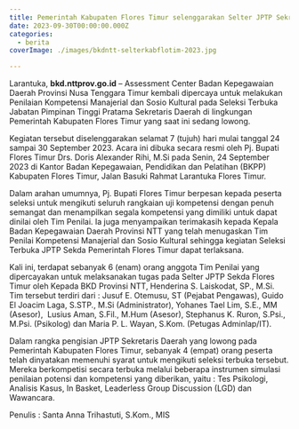 ```yaml
---
title: Pemerintah Kabupaten Flores Timur selenggarakan Selter JPTP Sekretaris Daerah
date: 2023-09-30T00:00:00.000Z
categories:
  - berita
coverImage: ./images/bkdntt-selterkabflotim-2023.jpg

---
```


Larantuka, **bkd.nttprov.go.id** – Assessment Center Badan Kepegawaian Daerah Provinsi Nusa Tenggara Timur kembali dipercaya untuk melakukan Penilaian Kompetensi Manajerial dan Sosio Kultural pada Seleksi Terbuka Jabatan Pimpinan Tinggi Pratama Sekretaris Daerah di lingkungan Pemerintah Kabupaten Flores Timur yang saat ini sedang lowong.

Kegiatan tersebut diselenggarakan selamat 7 (tujuh) hari mulai tanggal 24 sampai 30 September 2023. Acara ini dibuka secara resmi oleh Pj. Bupati Flores Timur Drs. Doris Alexander Rihi, M.Si pada Senin, 24 September 2023 di Kantor Badan Kepegawaian, Pendidikan dan Pelatihan (BKPP) Kabupaten Flores Timur, Jalan Basuki Rahmat Larantuka Flores Timur.

Dalam arahan umumnya, Pj. Bupati Flores Timur berpesan kepada peserta seleksi untuk mengikuti seluruh rangkaian uji kompetensi dengan penuh semangat dan menampilkan segala kompetensi yang dimiliki untuk dapat dinilai oleh Tim Penilai. Ia juga menyampaikan terimakasih kepada Kepala Badan Kepegawaian Daerah Provinsi NTT yang telah menugaskan Tim Penilai Kompetensi Manajerial dan Sosio Kultural sehingga kegiatan Seleksi Terbuka JPTP Sekda Pemerintah Flores Timur dapat terlaksana.

Kali ini, terdapat sebanyak 6 (enam) orang anggota Tim Penilai yang dipercayakan untuk melaksanakan tugas pada Selter JPTP Sekda Flores Timur oleh Kepada BKD Provinsi NTT, Henderina S. Laiskodat, SP., M.Si. Tim tersebut terdiri dari : Jusuf E. Otemusu, ST (Pejabat Pengawas), Guido El Joacim Laga, S.STP., M.Si (Administrator), Yohanes Tael Lim, S.E., MM (Asesor),  Lusius Aman, S.Fil., M.Hum (Asesor), Stephanus K. Ruron, S.Psi., M.Psi. (Psikolog) dan Maria P. L. Wayan, S.Kom. (Petugas Adminlap/IT).

Dalam rangka pengisian JPTP Sekretaris Daerah yang lowong pada Pemerintah Kabupaten Flores Timur, sebanyak 4 (empat) orang peserta telah dinyatakan memenuhi syarat untuk mengikuti seleksi terbuka tersebut. Mereka berkompetisi secara terbuka melalui beberapa instrumen simulasi penilaian potensi dan kompetensi yang diberikan, yaitu : Tes Psikologi, Analisis Kasus, In Basket, Leaderless Group Discussion (LGD) dan Wawancara.

Penulis : Santa Anna Trihastuti, S.Kom., MIS
